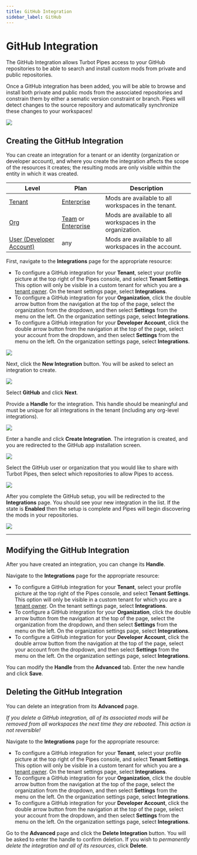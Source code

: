 ```yaml
---
title: GitHub Integration
sidebar_label: GitHub
---
```



# GitHub Integration

The GitHub Integration allows Turbot Pipes access to your GitHub repositories to be able to search and install custom mods from private and public repositories.

Once a GitHub integration has been added, you will be able to browse and install both private and public mods from the associated repositories and constrain them by either a sematic version constraint or branch.  Pipes will detect changes to the source repository and automatically synchronize these changes to your workspaces!

![](/images/docs/pipes/mod_install_custom_with_github_integration.png)


## Creating the GitHub Integration

You can create an integration for a tenant or an identity (organization or developer account), and where you create the integration affects the scope of the resources it creates; the resulting mods are only visible within the entity in which it was created. 

| Level                        | Plan                       | Description
|------------------------------|----------------------------|----------------
| [Tenant](/pipes/docs/tenants) | [Enterprise](/pipes/docs/plans/enterprise) | Mods are available to all workspaces in the tenant.
| [Org](/pipes/docs/organizations) | [Team](/pipes/docs/plans/team) or [Enterprise](/pipes/docs/plans/enterprise)  | Mods are available to all workspaces in the organization.
| [User (Developer Account)](/pipes/docs/developer-account) | any | Mods are available to all workspaces in the account.

First, navigate to the **Integrations** page for the appropriate resource:
- To configure a GitHub integration for your **Tenant**, select your profile picture at the top right of the Pipes console, and select **Tenant Settings**. This option will only be visible in a custom tenant for which you are a [tenant owner](people#tenant-roles). On the tenant settings page, select **Integrations**.  
- To configure a GitHub integration for your **Organization**, click the double arrow button from the navigation at the top of the page, select the organization from the dropdown, and then select **Settings** from the menu on the left.  On the organization settings page, select **Integrations**.  
- To configure a GitHub integration for your **Developer Account**, click the double arrow button from the navigation at the top of the page, select your account from the dropdown, and then select **Settings** from the menu on the left.  On the organization settings page, select **Integrations**.  


![](/images/docs/pipes/integrations_blank.png)


Next, click the **New Integration** button. You will be asked to select an integration to create.  

![](/images/docs/pipes/integrations_new_github.png)

Select **GitHub** and click **Next**.   

Provide a **Handle** for the integration.  This handle should be meaningful and must be unique for all integrations in the tenant (including any org-level integrations).


![](/images/docs/pipes/integrations_handle_github.png)

Enter a handle and click **Create Integration**. The integration is created, and you are redirected to the GitHub app installation screen.  

![](/images/docs/pipes/integrations_github_choose_org.png)

Select the GitHub user or organization that you would like to share with Turbot Pipes, then select which repositories to allow Pipes to access.  

![](/images/docs/pipes/integrations_github_choose_repos.png)


After you complete the GitHub setup, you will be redirected to the **Integrations** page.  You should see your new integration in the list.  If the state is **Enabled** then the setup is complete and Pipes will begin discovering the mods in your repositories.


![](/images/docs/pipes/integrations_list_github_enabled.png)


---------

## Modifying the GitHub Integration

After you have created an integration, you can change its **Handle**.

Navigate to the **Integrations** page for the appropriate resource:
- To configure a GitHub integration for your **Tenant**, select your profile picture at the top right of the Pipes console, and select **Tenant Settings**. This option will only be visible in a custom tenant for which you are a [tenant owner](people#tenant-roles). On the tenant settings page, select **Integrations**.  
- To configure a GitHub integration for your **Organization**, click the double arrow button from the navigation at the top of the page, select the organization from the dropdown, and then select **Settings** from the menu on the left.  On the organization settings page, select **Integrations**.  
- To configure a GitHub integration for your **Developer Account**, click the double arrow button from the navigation at the top of the page, select your account from the dropdown, and then select **Settings** from the menu on the left.  On the organization settings page, select **Integrations**.  

You can modify the **Handle** from the **Advanced** tab.  Enter the new handle and click **Save**.


## Deleting the GitHub Integration

You can delete an integration from its **Advanced** page.

*If you delete a GitHub integration, all of its associated mods will be removed from all workspaces the next time they are rebooted.  This action is not reversible!*  

Navigate to the **Integrations** page for the appropriate resource:
- To configure a GitHub integration for your **Tenant**, select your profile picture at the top right of the Pipes console, and select **Tenant Settings**. This option will only be visible in a custom tenant for which you are a [tenant owner](people#tenant-roles). On the tenant settings page, select **Integrations**.  
- To configure a GitHub integration for your **Organization**, click the double arrow button from the navigation at the top of the page, select the organization from the dropdown, and then select **Settings** from the menu on the left.  On the organization settings page, select **Integrations**.  
- To configure a GitHub integration for your **Developer Account**, click the double arrow button from the navigation at the top of the page, select your account from the dropdown, and then select **Settings** from the menu on the left.  On the organization settings page, select **Integrations**.  

Go to the **Advanced** page and click the **Delete Integration** button. You will be asked to enter the handle to confirm deletion.  If you wish to *permanently delete the integration and all of its resources*, click **Delete**.

